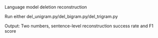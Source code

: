 Language model deletion reconstruction

Run either del_unigram.py/del_bigram.py/del_trigram.py

Output: Two numbers, sentence-level reconstruction success rate and F1 score